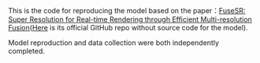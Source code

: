 This is the code for reproducing the model based on the paper：[FuseSR: Super Resolution for Real-time Rendering through Efficient Multi-resolution Fusion](https://arxiv.org/abs/2310.09726)([Here](https://github.com/Isaac-Paradox/FuseSR?tab=readme-ov-file) is its official GitHub repo without source code for the model). 

Model reproduction and data collection were both independently completed.
